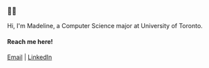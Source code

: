 ### 🐀✨

Hi, I'm Madeline, a Computer Science major at University of Toronto.



#### Reach me here!

[Email](mailto:madeline.ahn@gmail.com)  |  [LinkedIn](https://www.linkedin.com/in/madelahn/)
<!--
**madelahn/madelahn** is a ✨ _special_ ✨ repository because its `README.md` (this file) appears on your GitHub profile.

Here are some ideas to get you started:

- 🔭 I’m currently working on ...
- 🌱 I’m currently learning ...
- 👯 I’m looking to collaborate on ...
- 🤔 I’m looking for help with ...
- 💬 Ask me about ...
- 📫 How to reach me: ...
- 😄 Pronouns: ...
- ⚡ Fun fact: ...
-->
